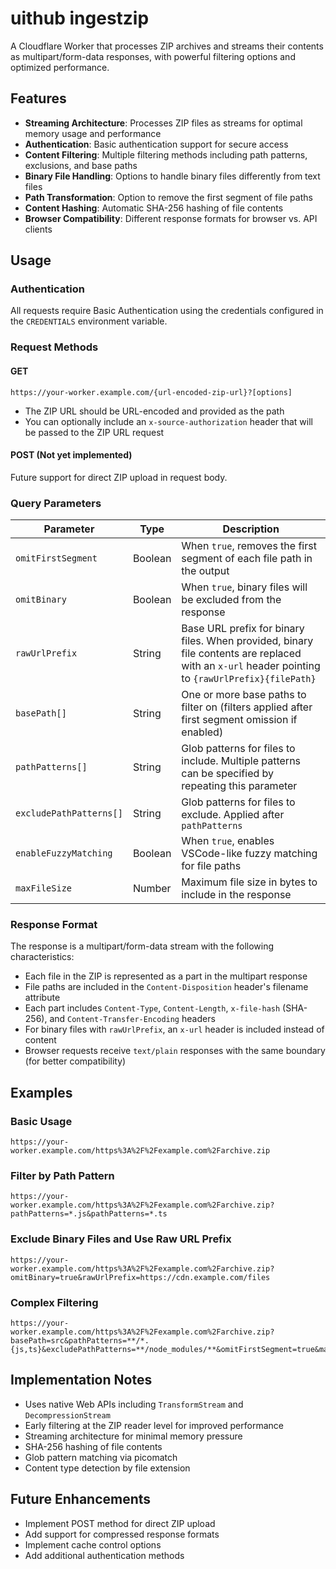 # uithub ingestzip

A Cloudflare Worker that processes ZIP archives and streams their contents as multipart/form-data responses, with powerful filtering options and optimized performance.

## Features

- **Streaming Architecture**: Processes ZIP files as streams for optimal memory usage and performance
- **Authentication**: Basic authentication support for secure access
- **Content Filtering**: Multiple filtering methods including path patterns, exclusions, and base paths
- **Binary File Handling**: Options to handle binary files differently from text files
- **Path Transformation**: Option to remove the first segment of file paths
- **Content Hashing**: Automatic SHA-256 hashing of file contents
- **Browser Compatibility**: Different response formats for browser vs. API clients

## Usage

### Authentication

All requests require Basic Authentication using the credentials configured in the `CREDENTIALS` environment variable.

### Request Methods

#### GET

```
https://your-worker.example.com/{url-encoded-zip-url}?[options]
```

- The ZIP URL should be URL-encoded and provided as the path
- You can optionally include an `x-source-authorization` header that will be passed to the ZIP URL request

#### POST (Not yet implemented)

Future support for direct ZIP upload in request body.

### Query Parameters

| Parameter               | Type    | Description                                                                                                                                      |
| ----------------------- | ------- | ------------------------------------------------------------------------------------------------------------------------------------------------ |
| `omitFirstSegment`      | Boolean | When `true`, removes the first segment of each file path in the output                                                                           |
| `omitBinary`            | Boolean | When `true`, binary files will be excluded from the response                                                                                     |
| `rawUrlPrefix`          | String  | Base URL prefix for binary files. When provided, binary file contents are replaced with an `x-url` header pointing to `{rawUrlPrefix}{filePath}` |
| `basePath[]`            | String  | One or more base paths to filter on (filters applied after first segment omission if enabled)                                                    |
| `pathPatterns[]`        | String  | Glob patterns for files to include. Multiple patterns can be specified by repeating this parameter                                               |
| `excludePathPatterns[]` | String  | Glob patterns for files to exclude. Applied after `pathPatterns`                                                                                 |
| `enableFuzzyMatching`   | Boolean | When `true`, enables VSCode-like fuzzy matching for file paths                                                                                   |
| `maxFileSize`           | Number  | Maximum file size in bytes to include in the response                                                                                            |

### Response Format

The response is a multipart/form-data stream with the following characteristics:

- Each file in the ZIP is represented as a part in the multipart response
- File paths are included in the `Content-Disposition` header's filename attribute
- Each part includes `Content-Type`, `Content-Length`, `x-file-hash` (SHA-256), and `Content-Transfer-Encoding` headers
- For binary files with `rawUrlPrefix`, an `x-url` header is included instead of content
- Browser requests receive `text/plain` responses with the same boundary (for better compatibility)

## Examples

### Basic Usage

```
https://your-worker.example.com/https%3A%2F%2Fexample.com%2Farchive.zip
```

### Filter by Path Pattern

```
https://your-worker.example.com/https%3A%2F%2Fexample.com%2Farchive.zip?pathPatterns=*.js&pathPatterns=*.ts
```

### Exclude Binary Files and Use Raw URL Prefix

```
https://your-worker.example.com/https%3A%2F%2Fexample.com%2Farchive.zip?omitBinary=true&rawUrlPrefix=https://cdn.example.com/files
```

### Complex Filtering

```
https://your-worker.example.com/https%3A%2F%2Fexample.com%2Farchive.zip?basePath=src&pathPatterns=**/*.{js,ts}&excludePathPatterns=**/node_modules/**&omitFirstSegment=true&maxFileSize=1048576
```

## Implementation Notes

- Uses native Web APIs including `TransformStream` and `DecompressionStream`
- Early filtering at the ZIP reader level for improved performance
- Streaming architecture for minimal memory pressure
- SHA-256 hashing of file contents
- Glob pattern matching via picomatch
- Content type detection by file extension

## Future Enhancements

- Implement POST method for direct ZIP upload
- Add support for compressed response formats
- Implement cache control options
- Add additional authentication methods
